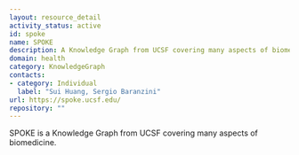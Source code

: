 ```yaml
---
layout: resource_detail
activity_status: active
id: spoke
name: SPOKE
description: A Knowledge Graph from UCSF covering many aspects of biomedicine.
domain: health
category: KnowledgeGraph
contacts:
- category: Individual
  label: "Sui Huang, Sergio Baranzini"
url: https://spoke.ucsf.edu/
repository: ""
---
```


SPOKE is a Knowledge Graph from UCSF covering many aspects of biomedicine.
